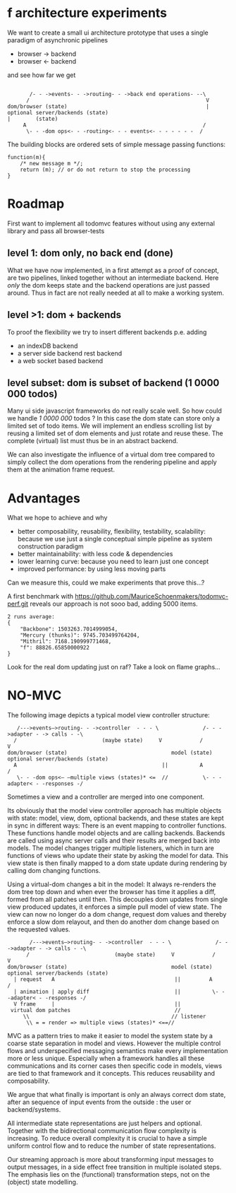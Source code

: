 f architecture experiments
==========================

We want to create a small ui architecture prototype that uses a single paradigm of asynchronic pipelines

  *  browser -> backend
  *  browser <- backend
  
and see how far we get


````

       /- - ->events- - ->routing- - ->back end operations- --\
      /                                                        V
dom/browser (state)                                            |    optional server/backends (state)                                                        |        (state)
     A                                                        /
      \- - -dom ops<- - -routing<- - - events<- - - - - - -  /

````

The building blocks are ordered sets of simple message passing functions:

````
function(m){
	/* new message m */; 
	return (m); // or do not return to stop the processing
}
````


Roadmap
=======
First want to implement all todomvc features without using any external library and pass all browser-tests

level 1: dom only, no back end (done)
-----------------
What we have now implemented, in a first attempt as a proof of concept, are two pipelines, linked together without an intermediate backend. Here *only* the dom keeps state and the backend operations are just passed around. Thus in fact are not really needed at all to make a working system. 

level >1: dom + backends
------------------
To proof the flexibility we try to insert different backends  p.e. adding 
 
 *  an indexDB backend 
 *  a server side backend rest backend
 *  a web socket based backend


level subset: dom is subset of backend (1 0000 000 todos)
----------------------
Many ui side javascript frameworks do not really scale well. So how could we handle *1 0000 000* todos ?
In this case the dom state can store only a limited set of todo items. 
We will implement an endless scrolling list by reusing a limited set of dom elements and just rotate and reuse these. The complete (virtual) list must thus be in an abstract backend.

We can also investigate the influence of a virtual dom tree compared to simply collect the dom operations from the rendering pipeline and apply them at the animation frame request.



Advantages
==========
What we hope to achieve and why

*  better composability, reusability, flexibility, testability, scalability: because we use just a single conceptual simple pipeline as system construction paradigm
*  better maintainability: with less code & dependencies
*  lower learning curve: because you need to learn just one concept
*  improved performance: by using less moving parts

Can we measure this, could we make experiments that prove this...?

A first benchmark with https://github.com/MauriceSchoenmakers/todomvc-perf.git
reveals our approach is not sooo bad, adding 5000 items.
````
2 runs average:
{
    "Backbone": 1503263.7014999054,
    "Mercury (thunks)": 9745.703499764204,
    "Mithril": 7168.190999771468,
    "f": 88826.65850000922
}
````
Look for the real dom updating just on raf? Take a look on flame
graphs...




NO-MVC
======


The following image depicts a typical model view controller structure:


````
   /--->events—>routing- - ->controller  - - - \              /- - ->adapter - -> calls - -\   
  /                           (maybe state)     V            /                              V
dom/browser (state)                                 model (state)              optional server/backends (state)
  A                                              ||          A                              /
   \- - -dom ops<— —multiple views (states)* <=  //           \- - -adapter< - -responses -/
````

Sometimes a view and a controller are merged into one component.


Its obviously that the model view controller approach has multiple objects with state: model, view, dom, optional backends, and these states are kept in sync in different ways: There is an event mapping to controller functions. These functions handle model objects and are calling backends. Backends are called using async server calls and their results are merged back into models. The model changes trigger multiple listeners, which in turn are functions of views who update their state by asking the model for data. This view state is then finally mapped to a dom state update during rendering by calling dom changing functions.

Using a virtual-dom changes a bit in the model: It always re-renders the dom tree top down and when ever the browser has time it applies a diff, formed from all patches until then. This decouples dom updates from single view produced updates, it enforces a simple pull model of view state. The view can now no longer do a dom change, request dom values and thereby enforce a slow dom relayout, and then do another dom change based on the requested values.


````
       /--->events—>routing- - ->controller  - - - \              /- - ->adapter - -> calls - -\
      /                           (maybe state)     V            /                              V
dom/browser (state)                                 model (state)                             optional server/backends (state)
  | request   A                                      ||         A                              /
  | animation | apply diff                           ||          \- - -adapter< - -responses -/
  V frame     |                                      ||
 virtual dom patches                                 //
     \\                                             // listener
      \\ = = render => multiple views (states)* <==//
````



MVC as a pattern tries to make it easier to model the system state by a coarse state separation in model and views. However the multiple control flows and underspecified messaging semantics make every implementation more or less unique. Especially when a framework handles all these communications and its corner cases then specific code in models, views are tied to that framework and it concepts. This reduces reusability and composability.

We argue that what finally is important is only an always correct dom state, after an sequence of input events from the outside : the user or backend/systems.

All intermediate state representations are just helpers and optional. Together with the bidirectional communication flow complexity is increasing. To reduce overall complexity it is crucial to have a simple uniform control flow and to reduce the number of state representations.

Our streaming approach is more about transforming input messages to output messages, in a side effect free transition in multiple isolated steps. The emphasis lies on the (functional) transformation steps, not on the (object) state modelling.
